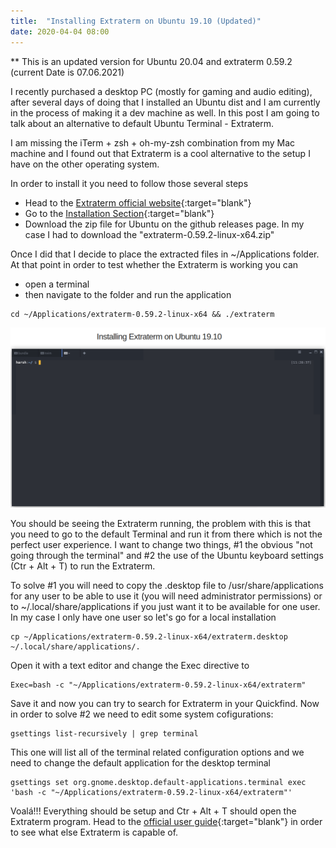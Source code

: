 ```yaml
---
title:  "Installing Extraterm on Ubuntu 19.10 (Updated)"
date: 2020-04-04 08:00
---
```

** This is an updated version for Ubuntu 20.04 and extraterm 0.59.2 (current Date is 07.06.2021)

I recently purchased a desktop PC (mostly for gaming and audio editing), after several days of doing that I installed an Ubuntu dist and I am currently in the process of making it a dev machine as well. In this post I am going to talk about an alternative to default Ubuntu Terminal - Extraterm.

I am missing the iTerm + zsh + oh-my-zsh combination from my Mac machine and I found out that Extraterm is a cool alternative to the setup I have on the other operating system.

In order to install it you need to follow those several steps

- Head to the [Extraterm official website](https://extraterm.org/){:target="blank"}
- Go to the [Installation Section](https://extraterm.org/guide.html#installation){:target="blank"}
- Download the zip file for Ubuntu on the github releases page. In my case I had to download the "extraterm-0.59.2-linux-x64.zip"

Once I did that I decide to place the extracted files in ~/Applications folder. At that point in order to test whether the Extraterm is working you can

- open a terminal
- then navigate to the folder and run the application

```
cd ~/Applications/extraterm-0.59.2-linux-x64 && ./extraterm
```

![](/assets/images/extraterm.png)

You should be seeing the Extraterm running, the problem with this is that you need to go to the default Terminal and run it from there which is not the perfect user experience. I want to change two things, #1 the obvious "not going through the terminal" and #2 the use of the Ubuntu keyboard settings (Ctr + Alt + T) to run the Extraterm.

To solve #1 you will need to copy the .desktop file to /usr/share/applications for any user to be able to use it (you will need administrator permissions) or to ~/.local/share/applications if you just want it to be available for one user. In my case I only have one user so let's go for a local installation

```
cp ~/Applications/extraterm-0.59.2-linux-x64/extraterm.desktop ~/.local/share/applications/.
```

Open it with a text editor and change the Exec directive to

```
Exec=bash -c "~/Applications/extraterm-0.59.2-linux-x64/extraterm"
```

Save it and now you can try to search for Extraterm in your Quickfind. Now in order to solve #2 we need to edit some system cofigurations:

```
gsettings list-recursively | grep terminal
```

This one will list all of the terminal related configuration options and we need to change the default application for the desktop terminal

```
gsettings set org.gnome.desktop.default-applications.terminal exec 'bash -c "~/Applications/extraterm-0.59.2-linux-x64/extraterm"'
```

Voalá!!! Everything should be setup and Ctr + Alt + T should open the Extraterm program. Head to the [official user guide](https://extraterm.org/guide.html){:target="blank"} in order to see what else Extraterm is capable of.
